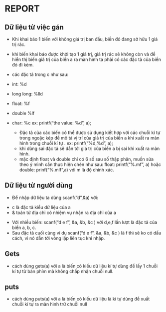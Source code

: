 # REPORT

## Dữ liệu từ việc gán

- Khi khai báo 1 biến với không giá trị ban đầu, biến đó đang sở hữu 1 giá trị rác.
- khi biến khai báo được khởi tạo 1 giá trị, giá trị rác sẽ không còn và để hiển thị biến giá trị của biến a ra màn hình ta phải có các đặc tả của biến đó đi kèm.
- các đặc tả trong c như sau:

- int: %d
- long long: %lld
- float: %f
- double %lf
- char: %c
  ex: printf(“the value: %d”, a);
  - Đặc tả của các biến có thể được sử dụng kiết hợp với các chuỗi kí tự trong ngoặc kép để mô tả vị trí của giá trị của biến a khi xuất ra màn hình trong chuỗi kí tự .
    ex: printf(“%d,%d”, a);
  - khi dùng sai đặc tả sẽ dẫn tới giá trị của biến a bị sai khi xuất ra màn hình.
  - mặc định float và double chỉ có 6 số sau số thập phân, muốn sửa theo ý mình cần thực hiện chèn như sau: float: printf(“%.mf”, a) hoặc double: prinf(“%.mlf”,a) với m là độ chính xác.

## Dữ liệu từ người dùng

- Để nhập dữ liệu ta dùng scanf(“d”,&a) với:

* c là đặc tả kiểu dữ liệu của a
* & toán tử địa chỉ có nhiệm vụ nhận ra địa chỉ của a

- Với nhiều biến: scanf(“d e f”, &a, &b, &c ) với d,e,f lần lượt là đặc tả của biến a, b, c.
- Sau đặc tả cuối cùng ví dụ scanf(“d e f”, &a, &b, &c ) là f thì sẽ ko có dấu cách, vì nó dẫn tới vòng lặp liên tục khi nhập.

## Gets

- cách dùng gets(a) với a là biến có kiểu dữ liệu kí tự dùng để lấy 1 chuỗi kí tự từ bàn phím mà không chấp nhận chuỗi null.
## puts
- cách dùng puts(a) với a là biến có kiểu dữ liệu là kí tự dùng để xuất chuỗi kí tự ra màn hình trừ chuỗi null
